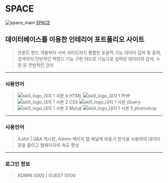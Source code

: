# SPACE

![space_main](https://user-images.githubusercontent.com/77706809/111737128-64234c80-88c2-11eb-9231-a46755f8efa5.gif)
[SPACE](http://cocoao.dothome.co.kr/space)

## 데이터베이스를 이용한 인테리어 포트폴리오 사이트
> 프론트 앤드 개발부터 서버 사이트까지 통합한 포괄적 기능
> 데이터 입력 및 출력, 검색까지 전반적인 백앤드 기능 구현
> 어드민 기능으로 입력된 데이터의 검색, 수정 등 전반적인 관리
___

### 사용언어
> ![skill_logo_대지 1 사본 4](https://user-images.githubusercontent.com/77706809/111738377-959d1780-88c4-11eb-9039-7d712831422e.png) HTML
> ![skill_logo_대지 1](https://user-images.githubusercontent.com/77706809/111738381-96ce4480-88c4-11eb-8be5-3e695b68ffc6.png) PHP
> ![skill_logo_대지 1 사본 2](https://user-images.githubusercontent.com/77706809/111738372-946bea80-88c4-11eb-9ca5-7eec50c76ec5.png) CSS
> ![skill_logo_대지 1 사본](https://user-images.githubusercontent.com/77706809/111738379-9635ae00-88c4-11eb-9d85-744431363d92.png) jQuery
> ![skill_logo_대지 1 사본 3](https://user-images.githubusercontent.com/77706809/111738376-959d1780-88c4-11eb-9dcd-30131dc79621.png) Mysql
> ![skill_logo_대지 1 사본 5](https://user-images.githubusercontent.com/77706809/111738378-9635ae00-88c4-11eb-9b7e-b05ed63d1a68.png) photoshop
___

### 사용언어
> AJAX | Q&A 게시판, Admin 페이지 탭 패널에 비동기 방식을 사용하여 데이터량을 줄이고 웹페이지의 속도 향상
___
### 로그인 정보
> ADMIN 0000 | GUEST 0000